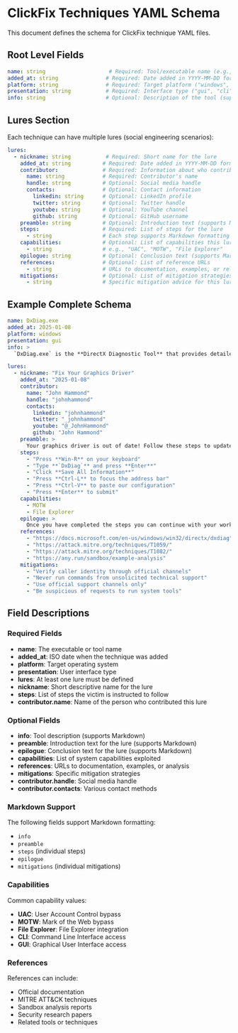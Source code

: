 # ClickFix Techniques YAML Schema

This document defines the schema for ClickFix technique YAML files.

## Root Level Fields

```yaml
name: string                    # Required: Tool/executable name (e.g., "cmd.exe", "DxDiag.exe")
added_at: string               # Required: Date added in YYYY-MM-DD format
platform: string               # Required: Target platform ("windows", "mac", "linux")
presentation: string           # Required: Interface type ("gui", "cli")
info: string                   # Optional: Description of the tool (supports Markdown)
```

## Lures Section

Each technique can have multiple lures (social engineering scenarios):

```yaml
lures:
  - nickname: string           # Required: Short name for the lure
    added_at: string          # Required: Date added in YYYY-MM-DD format
    contributor:              # Required: Information about who contributed this lure
      name: string            # Required: Contributor's name
      handle: string          # Optional: Social media handle
      contacts:               # Optional: Contact information
        linkedin: string      # Optional: LinkedIn profile
        twitter: string       # Optional: Twitter handle
        youtube: string       # Optional: YouTube channel
        github: string        # Optional: GitHub username
    preamble: string          # Optional: Introduction text (supports Markdown)
    steps:                    # Required: List of steps for the lure
      - string                # Each step supports Markdown formatting
    capabilities:             # Optional: List of capabilities this lure exploits
      - string                # e.g., "UAC", "MOTW", "File Explorer"
    epilogue: string          # Optional: Conclusion text (supports Markdown)
    references:               # Optional: List of reference URLs
      - string                # URLs to documentation, examples, or related resources
    mitigations:              # Optional: List of mitigation strategies
      - string                # Specific mitigation advice for this lure
```

## Example Complete Schema

```yaml
name: DxDiag.exe
added_at: 2025-01-08
platform: windows
presentation: gui
info: >
  `DxDiag.exe` is the **DirectX Diagnostic Tool** that provides detailed information about DirectX components and drivers on Windows systems.

lures:
  - nickname: "Fix Your Graphics Driver"
    added_at: "2025-01-08"
    contributor:
      name: "John Hammond"
      handle: "johnhammond"
      contacts:
        linkedin: "johnhammond"
        twitter: "_johnhammond"
        youtube: "@_JohnHammond"
        github: "John Hammond"
    preamble: >
      Your graphics driver is out of date! Follow these steps to update it.
    steps:
      - "Press **Win-R** on your keyboard"
      - "Type **`DxDiag`** and press **Enter**"
      - "Click **Save All Information**"
      - "Press **Ctrl-L** to focus the address bar"
      - "Press **Ctrl-V** to paste our configuration"
      - "Press **Enter** to submit"
    capabilities:
      - MOTW
      - File Explorer
    epilogue: >
      Once you have completed the steps you can continue with your work.
    references:
      - "https://docs.microsoft.com/en-us/windows/win32/directx/dxdiag"
      - "https://attack.mitre.org/techniques/T1059/"
      - "https://attack.mitre.org/techniques/T1082/"
      - "https://any.run/sandbox/example-analysis"
    mitigations:
      - "Verify caller identity through official channels"
      - "Never run commands from unsolicited technical support"
      - "Use official support channels only"
      - "Be suspicious of requests to run system tools"
```

## Field Descriptions

### Required Fields
- **name**: The executable or tool name
- **added_at**: ISO date when the technique was added
- **platform**: Target operating system
- **presentation**: User interface type
- **lures**: At least one lure must be defined
- **nickname**: Short descriptive name for the lure
- **steps**: List of steps the victim is instructed to follow
- **contributor.name**: Name of the person who contributed this lure

### Optional Fields
- **info**: Tool description (supports Markdown)
- **preamble**: Introduction text for the lure (supports Markdown)
- **epilogue**: Conclusion text for the lure (supports Markdown)
- **capabilities**: List of system capabilities exploited
- **references**: URLs to documentation, examples, or analysis
- **mitigations**: Specific mitigation strategies
- **contributor.handle**: Social media handle
- **contributor.contacts**: Various contact methods

### Markdown Support
The following fields support Markdown formatting:
- `info`
- `preamble`
- `steps` (individual steps)
- `epilogue`
- `mitigations` (individual mitigations)

### Capabilities
Common capability values:
- **UAC**: User Account Control bypass
- **MOTW**: Mark of the Web bypass
- **File Explorer**: File Explorer integration
- **CLI**: Command Line Interface access
- **GUI**: Graphical User Interface access

### References
References can include:
- Official documentation
- MITRE ATT&CK techniques
- Sandbox analysis reports
- Security research papers
- Related tools or techniques
